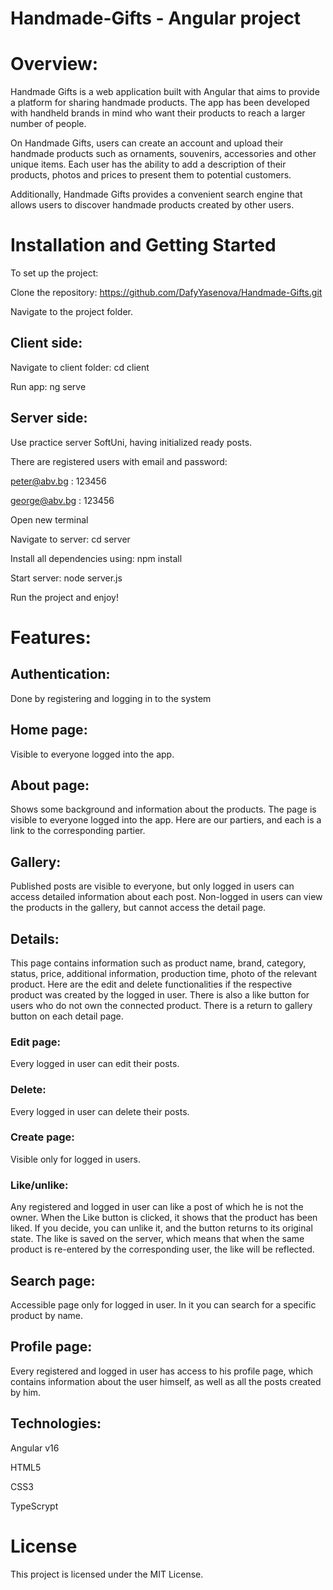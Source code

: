 # Handmade-Gifts - Angular project 


# Overview:
Handmade Gifts is a web application built with Angular that aims to provide a platform for sharing handmade products. The app has been developed with handheld brands in mind who want their products to reach a larger number of people.

On Handmade Gifts, users can create an account and upload their handmade products such as ornaments, souvenirs, accessories and other unique items. Each user has the ability to add a description of their products, photos and prices to present them to potential customers.

Additionally, Handmade Gifts provides a convenient search engine that allows users to discover handmade products created by other users.

# Installation and Getting Started
To set up the project:

Clone the repository: https://github.com/DafyYasenova/Handmade-Gifts.git

Navigate to the project folder.

##  Client side:

Navigate to client folder: cd client

Run app: ng serve


##  Server side: 
Use practice server SoftUni, having initialized ready posts.

There are registered users with email and password:

peter@abv.bg : 123456

george@abv.bg : 123456

Open new terminal

Navigate to server: cd server

Install all dependencies using: npm install

Start server: node server.js

Run the project and enjoy!

# Features:
##  Authentication:
Done by registering and logging in to the system

##  Home page:
Visible to everyone logged into the app.

##  About page:
Shows some background and information about the products. The page is visible to everyone logged into the app. Here are our partiers, and each is a link to the corresponding partier.

##  Gallery:
Published posts are visible to everyone, but only logged in users can access detailed information about each post. Non-logged in users can view the products in the gallery, but cannot access the detail page.

##  Details:
This page contains information such as product name, brand, category, status, price, additional information, production time, photo of the relevant product.
Here are the edit and delete functionalities if the respective product was created by the logged in user. There is also a like button for users who do not own the connected product.
There is a return to gallery button on each detail page.

###  Edit page:
Every logged in user can edit their posts.
###  Delete:
 Every logged in user can delete their posts.
###  Create page:
 Visible only for logged in users.
 
### Like/unlike:
Any registered and logged in user can like a post of which he is not the owner. When the Like button is clicked, it shows that the product has been liked. If you decide, you can unlike it, and the button returns to its original state. The like is saved on the server, which means that when the same product is re-entered by the corresponding user, the like will be reflected.

## Search page:
Accessible page only for logged in user. In it you can search for a specific product by name.

## Profile page:
Every registered and logged in user has access to his profile page, which contains information about the user himself, as well as all the posts created by him.

##  Technologies:
Angular v16

HTML5

CSS3

TypeScrypt


# License
This project is licensed under the MIT License.